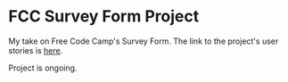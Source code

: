 # FCC Survey Form Project

My take on Free Code Camp's Survey Form. The link to the project's user stories is [here](https://www.freecodecamp.org/learn/responsive-web-design/responsive-web-design-projects/build-a-survey-form).

Project is ongoing.
